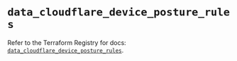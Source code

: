 # `data_cloudflare_device_posture_rules`

Refer to the Terraform Registry for docs: [`data_cloudflare_device_posture_rules`](https://registry.terraform.io/providers/cloudflare/cloudflare/4.24.0/docs/data-sources/device_posture_rules).
